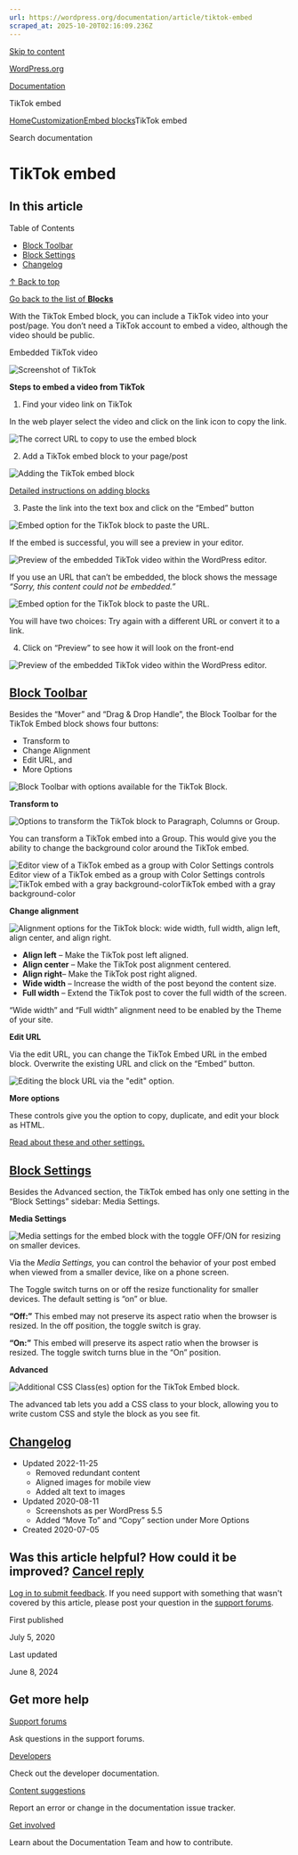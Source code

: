 ```yaml
---
url: https://wordpress.org/documentation/article/tiktok-embed
scraped_at: 2025-10-20T02:16:09.236Z
---
```


[Skip to content](https://wordpress.org/documentation/article/tiktok-embed/#wp--skip-link--target)

[WordPress.org](https://wordpress.org/)

[Documentation](https://wordpress.org/documentation)

TikTok embed

[Home](https://wordpress.org/documentation)[Customization](https://wordpress.org/documentation/customization/)[Embed blocks](https://wordpress.org/documentation/category/embed-blocks/)TikTok embed

Search documentation

# TikTok embed

## In this article

Table of Contents

- [Block Toolbar](https://wordpress.org/documentation/article/tiktok-embed/#block-toolbar)
- [Block Settings](https://wordpress.org/documentation/article/tiktok-embed/#block-settings)
- [Changelog](https://wordpress.org/documentation/article/tiktok-embed/#changelog)

[↑ Back to top](https://wordpress.org/documentation/article/tiktok-embed/#wp--skip-link--target)

[Go back to the list of **Blocks**](https://wordpress.org/documentation/article/blocks/)

With the TikTok Embed block, you can include a TikTok video into your post/page. You don’t need a TikTok account to embed a video, although the video should be public.

Embedded TikTok video

![Screenshot of  TikTok ](https://wordpress.org/documentation/files/2020/07/pasted-image-0-22.png)

**Steps to embed a video from TikTok**

1. Find your video link on TikTok

In the web player select the video and click on the link icon to copy the link.

![The correct URL to copy to use the embed block](https://wordpress.org/documentation/files/2020/07/pasted-image-0-1-1.png)

2. Add a TikTok embed block to your page/post

![Adding the TikTok embed block](https://wordpress.org/documentation/files/2020/08/image24-2.png)

[Detailed instructions on adding blocks](https://wordpress.org/documentation/article/adding-a-new-block/)

3. Paste the link into the text box and click on the “Embed” button

![Embed option for the TikTok block to paste the URL.](https://wordpress.org/documentation/files/2020/08/image2-1.png)

If the embed is successful, you will see a preview in your editor.

![Preview of the embedded TikTok video within the WordPress editor.](https://wordpress.org/documentation/files/2020/08/image28.png)

If you use an URL that can’t be embedded, the block shows the message _“Sorry, this content could not be embedded.”_

![Embed option for the TikTok block to paste the URL.](https://wordpress.org/documentation/files/2020/08/image4.png)

You will have two choices: Try again with a different URL or convert it to a link.

4. Click on “Preview” to see how it will look on the front-end

![Preview of the embedded TikTok video within the WordPress editor.](https://wordpress.org/documentation/files/2020/07/pasted-image-0-6-1.png)

## [Block Toolbar](https://wordpress.org/documentation/article/tiktok-embed/\#block-toolbar)

Besides the “Mover” and “Drag & Drop Handle”, the Block Toolbar for the TikTok Embed block shows four buttons:

- Transform to
- Change Alignment
- Edit URL, and
- More Options

![Block Toolbar with options available for the TikTok Block.](https://wordpress.org/documentation/files/2020/08/image3-1.png)

**Transform to**

![Options to transform the TikTok block to Paragraph, Columns or Group.](https://wordpress.org/documentation/files/2020/08/image12-1.png)

You can transform a TikTok embed into a Group. This would give you the ability to change the background color around the TikTok embed.

![Editor view of a TikTok embed as a group with Color Settings controls](https://wordpress.org/documentation/files/2020/08/image1-1-1024x519.png)Editor view of a TikTok embed as a group with Color Settings controls![TikTok embed with a gray background-color](https://i2.wp.com/wordpress.org/documentation/files/2020/07/pasted-image-0-10-1.png?fit=669%2C1024&ssl=1)TikTok embed with a gray background-color

**Change alignment**

![Alignment options for the TikTok block: wide width, full width, align left, align center, and align right.](https://wordpress.org/documentation/files/2020/08/image26-1.png)

- **Align left** – Make the TikTok post left aligned.
- **Align center** – Make the TikTok post alignment centered.
- **Align right**– Make the TikTok post right aligned.
- **Wide width** – Increase the width of the post beyond the content size.
- **Full width** – Extend the TikTok post to cover the full width of the screen.

“Wide width” and “Full width” alignment need to be enabled by the Theme of your site.

**Edit URL**

Via the edit URL, you can change the TikTok Embed URL in the embed block. Overwrite the existing URL and click on the “Embed” button.

![Editing the block URL via the "edit" option.](https://wordpress.org/documentation/files/2020/08/image27-1.png)

**More options**

These controls give you the option to copy, duplicate, and edit your block as HTML.

[Read about these and other settings.](https://wordpress.org/documentation/article/more-options/)

## [Block Settings](https://wordpress.org/documentation/article/tiktok-embed/\#block-settings)

Besides the Advanced section, the TikTok embed has only one setting in the “Block Settings” sidebar: Media Settings.

**Media Settings**

![Media settings for the embed block with the toggle OFF/ON for resizing on smaller devices.](https://wordpress.org/documentation/files/2020/07/pasted-image-0-15-1.png)

Via the _Media Settings,_ you can control the behavior of your post embed when viewed from a smaller device, like on a phone screen.

The Toggle switch turns on or off the resize functionality for smaller devices. The default setting is “on” or blue.

**“Off:”** This embed may not preserve its aspect ratio when the browser is resized. In the off position, the toggle switch is gray.

**“On:”** This embed will preserve its aspect ratio when the browser is resized. The toggle switch turns blue in the “On” position.

**Advanced**

![Additional CSS Class(es) option for the TikTok Embed block.](https://wordpress.org/documentation/files/2020/07/image-77.png)

The advanced tab lets you add a CSS class to your block, allowing you to write custom CSS and style the block as you see fit.

## [Changelog](https://wordpress.org/documentation/article/tiktok-embed/\#changelog)

- Updated 2022-11-25
  - Removed redundant content
  - Aligned images for mobile view
  - Added alt text to images
- Updated 2020-08-11
  - Screenshots as per WordPress 5.5
  - Added “Move To” and “Copy” section under More Options
- Created 2020-07-05

## Was this article helpful? How could it be improved? [Cancel reply](https://wordpress.org/documentation/article/tiktok-embed/\#respond)

[Log in to submit feedback](https://login.wordpress.org/?redirect_to=https%3A%2F%2Fwordpress.org%2Fdocumentation%2Farticle%2Ftiktok-embed%2F&locale=en_US). If you need support with something that wasn't covered by this article, please post your question in the [support forums](https://wordpress.org/support/forums/).

First published

July 5, 2020

Last updated

June 8, 2024

## Get more help

[Support forums](https://wordpress.org/support/forums/)

Ask questions in the support forums.

[Developers](https://developer.wordpress.org/)

Check out the developer documentation.

[Content suggestions](https://github.com/WordPress/Documentation-Issue-Tracker/issues)

Report an error or change in the documentation issue tracker.

[Get involved](https://make.wordpress.org/docs/)

Learn about the Documentation Team and how to contribute.